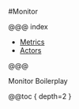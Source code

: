 #Monitor

@@@ index

* [Metrics](metrics.md)
* [Actors](actors.md)

@@@

Monitor Boilerplay

@@toc { depth=2 }
